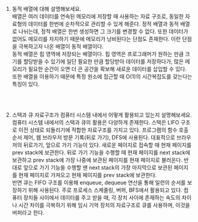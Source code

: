 1. 동적 배열에 대해 설명해보세요.<br/>
배열은 여러 데이터를 연속된 메모리에 저장할 때 사용하는 자료 구조로, 동일한 자료형의 데이터를 한번에 순차적으로 관리할 수 있게 해준다. 정적 배열과 동적 배열로 나뉘는데, 정적 배열은 한번 생성하면 그 크기를 변경할 수 없다. 또한 데이터가 없어도 메모리를 차지하기 때문에 메모리가 낭비된다는 단점도 존재한다. 이런 단점을 극복하고자 나온 배열이 동적 배열이다.<br/>
동적 배열은 힙 영역에 저장되는 배열이다. 힙 영역은 프로그래머가 원하는 만큼 크기를 할당받을 수 있기에 일단 필요한 만큼 할당받아 데이터를 저장하다가, 많은 메모리가 필요한 순간이 오면 더 큰 공간을 확보해 새로운 데이터를 삽입할 수 있다. <br/>
또한 배열을 이용하기 때문에 특정 원소에 접근할 때 O(1)의 시간복잡도를 갖는다는 특징이 있다.


<br/>
<br/>


2. 스택과 큐 자료구조가 컴퓨터 시스템 내에서 어떻게 활용되고 있는지 설명해보세요.<br/>
컴퓨터 시스템 내에서의 스택과 큐의 활용은 다양하게 존재한다. 스택은 LIFO 구조로 이전 상태로 되돌리기에 적합한 자료구조를 가지고 있다. 프로그램의 함수 호출 순서 제어, 웹 브라우저 방문 기록(뒤로 가기), DFS에 사용된다. 대표적으로 브라우저의 뒤로가기, 앞으로 가기 기능이 있다. 새로운 페이지로 접속할 때 현재 페이지를 prev stack에 보관한다. 뒤로 가기 기능을 수행할 때 현재 페이지를 next stack에 보관하고 prev stack에 가장 나중에 보관된 페이지를 현재 페이지로 불러온다. 반대로 앞으로 가기 기능을 수행할 땐 next stack의 가장 마지막으로 보관된 페이지를 현재 페이지로 가져오고 현재 페이지를 prev stack에 보관한다.  
반면 큐는 FIFO 구조를 이용해 enqueue, dequeue 연산을 통해 일련의 순서를 보장하기 위해 사용된다. 주로 프로세스 스케줄링, 버퍼, BFS에서 활용되고 있다. 컴퓨터 장치들 사이에서 데이터를 주고 받을 때, 각 장치 사이에 존재하는 속도의 차이나 시간 차이를 극복하기 위해 임시 기억 장치의 자료구조로 큐를 사용하며, 이것을 버퍼라고 한다.
